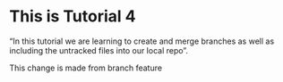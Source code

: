 # This is Tutorial 4
“In this tutorial we are learning to create and merge branches as well as including the untracked files into our local repo”.

This change is made from branch feature

